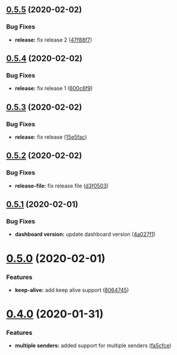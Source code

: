 ## [0.5.5](https://github.com/yarinvak/graphql-vision/compare/v0.5.4...v0.5.5) (2020-02-02)


### Bug Fixes

* **release:** fix release 2 ([47f88f7](https://github.com/yarinvak/graphql-vision/commit/47f88f7b125f1cbef4f71eda8ef154a08009e3a9))

## [0.5.4](https://github.com/yarinvak/graphql-vision/compare/v0.5.3...v0.5.4) (2020-02-02)


### Bug Fixes

* **release:** fix release 1 ([600c6f9](https://github.com/yarinvak/graphql-vision/commit/600c6f912e119a62da34b1d24a1e1d4a0c84c2de))

## [0.5.3](https://github.com/yarinvak/graphql-vision/compare/v0.5.2...v0.5.3) (2020-02-02)


### Bug Fixes

* **release:** fix release ([15e5fac](https://github.com/yarinvak/graphql-vision/commit/15e5fac46e42e78006fb2312b01fb202c70f478a))

## [0.5.2](https://github.com/yarinvak/graphql-vision/compare/v0.5.1...v0.5.2) (2020-02-02)


### Bug Fixes

* **release-file:** fix release file ([d3f0503](https://github.com/yarinvak/graphql-vision/commit/d3f05038eefc199d98915cad888dfb00c27733b9))

## [0.5.1](https://github.com/yarinvak/graphql-vision/compare/v0.5.0...v0.5.1) (2020-02-01)


### Bug Fixes

* **dashboard version:** update dashboard version ([4a027f1](https://github.com/yarinvak/graphql-vision/commit/4a027f17a241976df0ed8541153a4f49cfbc6062))

# [0.5.0](https://github.com/yarinvak/graphql-vision/compare/v0.4.0...v0.5.0) (2020-02-01)


### Features

* **keep-alive:** add keep alive support ([8064745](https://github.com/yarinvak/graphql-vision/commit/80647451d07eb889fae8d2b8f8a7ba6cc473f4a5))

# [0.4.0](https://github.com/yarinvak/graphql-vision/compare/v0.3.1...v0.4.0) (2020-01-31)


### Features

* **multiple senders:** added support for multiple senders ([fa5cfce](https://github.com/yarinvak/graphql-vision/commit/fa5cfceb8459802a4cc9d7af3e9af3f783656422))
